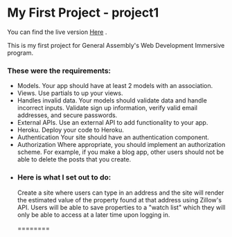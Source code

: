<h1>My First Project - project1</h1>
<p>You can find the live version <a href="https://radiant-hollows-4984.herokuapp.com/">Here</a> . </p>

This is my first project for General Assembly's Web Development Immersive program. 

<h3>These were the requirements:</h3>

<ul>
  <li>Models. Your app should have at least 2 models with an association.</li>
  <li>Views. Use partials to up your views.</li>
  <li>Handles invalid data. Your models should validate data and handle incorrect inputs. Validate sign up information, verify valid email addresses, and secure passwords.</li>
  <li>External APIs. Use an external API to add functionality to your app.</li>
  <li>Heroku. Deploy your code to Heroku.</li>
  <li>Authentication Your site should have an authentication component.</li>
  <li>Authorization Where appropriate, you should implement an authorization scheme. For example, if you make a blog app, other users should not be able to delete the posts that you create.<li>

<h3>Here is what I set out to do:</h3>
<p>Create a site where users can type in an address and the site will render the estimated value of the property found at that address using Zillow's API. Users will be able to save properties to a "watch list" which they will only be able to access at a later time upon logging in.</p>
========
